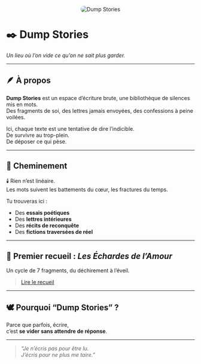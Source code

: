 <p align="center">
  <img src="images/banner-dump-stories.png" alt="Dump Stories" style="max-width: 100%; border-radius: 8px;">
</p>

# ✒️ Dump Stories

_Un lieu où l’on vide ce qu’on ne sait plus garder._

---

## 🪶 À propos

**Dump Stories** est un espace d’écriture brute, une bibliothèque de silences mis en mots.  
Des fragments de soi, des lettres jamais envoyées, des confessions à peine voilées.

Ici, chaque texte est une tentative de dire l’indicible.  
De survivre au trop-plein.  
De déposer ce qui pèse.

---

## 🧭 Cheminement

🕯️ Rien n’est linéaire.  
Les mots suivent les battements du cœur, les fractures du temps.

Tu trouveras ici :
- Des **essais poétiques**
- Des **lettres intérieures**
- Des **récits de reconquête**
- Des **fictions traversées de réel**

---

## 📘 Premier recueil : _Les Échardes de l’Amour_

Un cycle de 7 fragments, du déchirement à l’éveil.

> [Lire le recueil](./stories/les-echardes-de-lamour/index.md)

---

## 🕊️ Pourquoi “Dump Stories” ?

Parce que parfois, écrire,  
c’est **se vider sans attendre de réponse**.

---

> *“Je n’écris pas pour être lu.  
> J’écris pour ne plus me taire.”*
